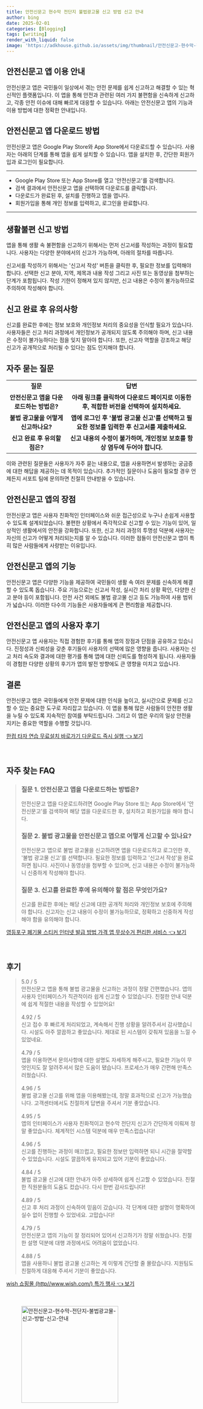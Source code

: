 ```yaml
---
title: 안전신문고 현수막 전단지 불법광고물 신고 방법 신고 안내
author: bing
date: 2025-02-01
categories: [Blogging]
tags: [writing]
render_with_liquid: false
image: 'https://adkhouse.github.io/assets/img/thumbnail/안전신문고-현수막-전단지-불법광고물-신고-방법-신고-안내.webp'
---
```



<h2 id='안전신문고 앱 이용 안내'>안전신문고 앱 이용 안내</h2>

<p>안전신문고 앱은 국민들이 일상에서 겪는 안전 문제를 쉽게 신고하고 해결할 수 있는 혁신적인 플랫폼입니다. 이 앱을 통해 안전과 관련된 여러 가지 불편함을 신속하게 신고하고, 각종 안전 이슈에 대해 빠르게 대응할 수 있습니다. 아래는 안전신문고 앱의 기능과 이용 방법에 대한 정확한 안내입니다.</p>

<h2 id='안전신문고 앱 다운로드 방법'>안전신문고 앱 다운로드 방법</h2>

<p>안전신문고 앱은 Google Play Store와 App Store에서 다운로드할 수 있습니다. 사용자는 아래의 단계를 통해 앱을 쉽게 설치할 수 있습니다. 앱을 설치한 후, 간단한 회원가입과 로그인이 필요합니다.</p>

<hr />

<ul>
    <li>Google Play Store 또는 App Store를 열고 '안전신문고'를 검색합니다.</li>
    <li>검색 결과에서 안전신문고 앱을 선택하여 다운로드를 클릭합니다.</li>
    <li>다운로드가 완료된 후, 설치를 진행하고 앱을 엽니다.</li>
    <li>회원가입을 통해 개인 정보를 입력하고, 로그인을 완료합니다.</li>
</ul>

<hr />

<h2 id='생활불편 신고 방법'>생활불편 신고 방법</h2>

<p>앱을 통해 생활 속 불편함을 신고하기 위해서는 먼저 신고서를 작성하는 과정이 필요합니다. 사용자는 다양한 분야에서의 신고가 가능하며, 아래의 절차를 따릅니다.</p>

<p>신고서를 작성하기 위해서는 '신고서 작성' 버튼을 클릭한 후, 필요한 정보를 입력해야 합니다. 선택한 신고 분야, 지역, 제목과 내용 작성 그리고 사진 또는 동영상을 첨부하는 단계가 포함됩니다. 작성 기한이 정해져 있지 않지만, 신고 내용은 수정이 불가능하므로 주의하여 작성해야 합니다.</p>

<h2 id='신고 완료 후 유의사항'>신고 완료 후 유의사항</h2>

<p>신고를 완료한 후에는 정보 보호와 개인정보 처리의 중요성을 인식할 필요가 있습니다. 사용자들은 신고 처리 과정에서 개인정보가 공개되지 않도록 주의해야 하며, 신고 내용은 수정이 불가능하다는 점을 잊지 말아야 합니다. 또한, 신고자 역할을 강조하고 해당 신고가 공개적으로 처리될 수 있다는 점도 인지해야 합니다.</p>

<h2 id='자주 묻는 질문'>자주 묻는 질문</h2>

<table>
    <tr>
        <td style="text-align: center; height: 17px;"><b>질문</b></td>
        <td style="text-align: center; height: 17px;"><b>답변</b></td>
    </tr>
    <tr>
        <td style="text-align: center; height: 17px;"><b>안전신문고 앱을 다운로드하는 방법은?</b></td>
        <td style="text-align: center; height: 17px;"><b>아래 링크를 클릭하여 다운로드 페이지로 이동한 후, 적합한 버전을 선택하여 설치하세요.</b></td>
    </tr>
    <tr>
        <td style="text-align: center; height: 17px;"><b>불법 광고물을 어떻게 신고하나요?</b></td>
        <td style="text-align: center; height: 17px;"><b>앱에 로그인 후 '불법 광고물 신고'를 선택하고 필요한 정보를 입력한 후 신고서를 제출하세요.</b></td>
    </tr>
    <tr>
        <td style="text-align: center; height: 17px;"><b>신고 완료 후 유의할 점은?</b></td>
        <td style="text-align: center; height: 17px;"><b>신고 내용의 수정이 불가하며, 개인정보 보호를 항상 염두에 두어야 합니다.</b></td>
    </tr>
</table>

<p>이와 관련된 질문들은 사용자가 자주 묻는 내용으로, 앱을 사용하면서 발생하는 궁금증에 대한 해답을 제공하는 데 목적이 있습니다. 추가적인 질문이나 도움이 필요할 경우 언제든지 서포트 팀에 문의하면 친절히 안내받을 수 있습니다.</p>

<h2 id='안전신문고 앱의 장점'>안전신문고 앱의 장점</h2>

<p>안전신문고 앱은 사용자 친화적인 인터페이스와 쉬운 접근성으로 누구나 손쉽게 사용할 수 있도록 설계되었습니다. 불편한 상황에서 즉각적으로 신고할 수 있는 기능이 있어, 일상적인 생활에서의 안전을 강화합니다. 또한, 신고 처리 과정의 투명성 덕분에 사용자는 자신의 신고가 어떻게 처리되는지를 알 수 있습니다. 이러한 점들이 안전신문고 앱이 특히 많은 사람들에게 사랑받는 이유입니다.</p>

<h2 id='안전신문고 앱의 기능'>안전신문고 앱의 기능</h2>

<p>안전신문고 앱은 다양한 기능을 제공하여 국민들이 생활 속 여러 문제를 신속하게 해결할 수 있도록 돕습니다. 주요 기능으로는 신고서 작성, 실시간 처리 상황 확인, 다양한 신고 분야 등이 포함됩니다. 안전 사건 외에도 불법 광고물 신고 등도 가능하여 사용 범위가 넓습니다. 이러한 다수의 기능들은 사용자들에게 큰 편리함을 제공합니다.</p>

<h2 id='안전신문고 앱의 사용자 후기'>안전신문고 앱의 사용자 후기</h2>

<p>안전신문고 앱 사용자는 직접 경험한 후기를 통해 앱의 장점과 단점을 공유하고 있습니다. 진정성과 신뢰성을 갖춘 후기들이 사용자의 선택에 많은 영향을 줍니다. 사용자는 신고 처리 속도와 결과에 대한 평가를 통해 앱에 대한 신뢰도를 형성하게 됩니다. 사용자들이 경험한 다양한 상황의 후기가 앱의 발전 방향에도 큰 영향을 미치고 있습니다.</p>

<h2 id='결론'>결론</h2>

<p>안전신문고 앱은 국민들에게 안전 문제에 대한 인식을 높이고, 실시간으로 문제를 신고할 수 있는 중요한 도구로 자리잡고 있습니다. 이 앱을 통해 많은 사람들이 안전한 생활을 누릴 수 있도록 지속적인 참여를 부탁드립니다. 그리고 이 앱은 우리의 일상 안전을 지키는 중요한 역할을 수행할 것입니다.</p>


<p><a class="click-button" title="한컴 타자 연습 무료설치 바로가기 다운로드 즉시 실행" href="https://adkhouse.github.io/posts/%ED%95%9C%EC%BB%B4-%ED%83%80%EC%9E%90-%EC%97%B0%EC%8A%B5-%EB%AC%B4%EB%A3%8C%EC%84%A4%EC%B9%98-%EB%B0%94%EB%A1%9C%EA%B0%80%EA%B8%B0-%EB%8B%A4%EC%9A%B4%EB%A1%9C%EB%93%9C-%EC%A6%89%EC%8B%9C-%EC%8B%A4%ED%96%89/" rel="dofollow">한컴 타자 연습 무료설치 바로가기 다운로드 즉시 실행 👈 보기</a></p><br>
<h2 id='자주_찾는_FAQ'>자주 찾는 FAQ</h2>
<div itemscope="" itemtype="https://schema.org/FAQPage"> 
<blockquote> 
<div itemscope="" itemprop="mainEntity" itemtype="https://schema.org/Question"> 
<h3 itemprop="name">질문 1. 안전신문고 앱을 다운로드하는 방법은?</h3> 
<div itemscope="" itemprop="acceptedAnswer" itemtype="https://schema.org/Answer"> 
<span itemprop="text"> 
<p>안전신문고 앱을 다운로드하려면 Google Play Store 또는 App Store에서 '안전신문고'를 검색하여 해당 앱을 다운로드한 후, 설치하고 회원가입을 해야 합니다.</p> 
</span> 
</div> 
</div> 

<div itemscope="" itemprop="mainEntity" itemtype="https://schema.org/Question"> 
<h3 itemprop="name">질문 2. 불법 광고물을 안전신문고 앱으로 어떻게 신고할 수 있나요?</h3> 
<div itemscope="" itemprop="acceptedAnswer" itemtype="https://schema.org/Answer"> 
<span itemprop="text"> 
<p>안전신문고 앱으로 불법 광고물을 신고하려면 앱을 다운로드하고 로그인한 후, '불법 광고물 신고'를 선택합니다. 필요한 정보를 입력하고 '신고서 작성'을 완료하면 됩니다. 사진이나 동영상을 첨부할 수 있으며, 신고 내용은 수정이 불가능하니 신중하게 작성해야 합니다.</p>
</span> 
</div> 
</div> 

<div itemscope="" itemprop="mainEntity" itemtype="https://schema.org/Question"> 
<h3 itemprop="name">질문 3. 신고를 완료한 후에 유의해야 할 점은 무엇인가요?</h3> 
<div itemscope="" itemprop="acceptedAnswer" itemtype="https://schema.org/Answer"> 
<span itemprop="text">
<p>신고를 완료한 후에는 해당 신고에 대한 공개적 처리와 개인정보 보호에 주의해야 합니다. 신고자는 신고 내용이 수정이 불가능하므로, 정확하고 신중하게 작성해야 함을 유의해야 합니다.</p>
</span> 
</div> 
</div> 
</blockquote> 
</div>
<p><a class="click-button" title="영등포구 폐기물 스티커 인터넷 발급 방법 가격 앱 무상수거 편리한 서비스" href="https://adkhouse.github.io/posts/%EC%98%81%EB%93%B1%ED%8F%AC%EA%B5%AC-%ED%8F%90%EA%B8%B0%EB%AC%BC-%EC%8A%A4%ED%8B%B0%EC%BB%A4-%EC%9D%B8%ED%84%B0%EB%84%B7-%EB%B0%9C%EA%B8%89-%EB%B0%A9%EB%B2%95-%EA%B0%80%EA%B2%A9-%EC%95%B1-%EB%AC%B4%EC%83%81%EC%88%98%EA%B1%B0-%ED%8E%B8%EB%A6%AC%ED%95%9C-%EC%84%9C%EB%B9%84%EC%8A%A4/" rel="dofollow">영등포구 폐기물 스티커 인터넷 발급 방법 가격 앱 무상수거 편리한 서비스 👈 보기</a></p><br>
<h2 id='후기'>후기</h2>
<div itemscope itemtype="https://schema.org/Product">
  <blockquote>
  <div itemprop="review" itemscope itemtype="https://schema.org/Review">
      <div itemprop="reviewRating" itemscope itemtype="https://schema.org/Rating"> <span itemprop="ratingValue">5.0</span> / <span itemprop="bestRating">5</span> </div>
      <span itemprop="reviewBody">안전신문고 앱을 통해 불법 광고물을 신고하는 과정이 정말 간편했습니다. 앱의 사용자 인터페이스가 직관적이라 쉽게 신고할 수 있었습니다. 친절한 안내 덕분에 쉽게 적절한 내용을 작성할 수 있었어요!</span>
  </div>
  <br>
  <div itemprop="review" itemscope itemtype="https://schema.org/Review">
      <div itemprop="reviewRating" itemscope itemtype="https://schema.org/Rating"> <span itemprop="ratingValue">4.92</span> / <span itemprop="bestRating">5</span> </div>
      <span itemprop="reviewBody">신고 접수 후 빠르게 처리되었고, 계속해서 진행 상황을 알려주셔서 감사했습니다. 시설도 아주 깔끔하고 좋았습니다. 제대로 된 시스템이 갖춰져 있음을 느낄 수 있었네요.</span>
  </div>
  <br>
  <div itemprop="review" itemscope itemtype="https://schema.org/Review">
      <div itemprop="reviewRating" itemscope itemtype="https://schema.org/Rating"> <span itemprop="ratingValue">4.79</span> / <span itemprop="bestRating">5</span> </div>
      <span itemprop="reviewBody">앱을 이용하면서 문의사항에 대한 설명도 자세하게 해주시고, 필요한 기능이 무엇인지도 잘 알려주셔서 많은 도움이 됐습니다. 프로세스가 매우 간편해 만족스러웠습니다.</span>
  </div>
  <br>
  <div itemprop="review" itemscope itemtype="https://schema.org/Review">
      <div itemprop="reviewRating" itemscope itemtype="https://schema.org/Rating"> <span itemprop="ratingValue">4.96</span> / <span itemprop="bestRating">5</span> </div>
      <span itemprop="reviewBody">불법 광고물 신고를 위해 앱을 이용해봤는데, 정말 효과적으로 신고가 가능했습니다. 고객센터에서도 친절하게 답변을 주셔서 기분 좋았습니다.</span>
  </div>
  <br>
  <div itemprop="review" itemscope itemtype="https://schema.org/Review">
      <div itemprop="reviewRating" itemscope itemtype="https://schema.org/Rating"> <span itemprop="ratingValue">4.95</span> / <span itemprop="bestRating">5</span> </div>
      <span itemprop="reviewBody">앱의 인터페이스가 사용자 친화적이고 현수막 전단지 신고가 간단하게 이뤄져 정말 좋았습니다. 체계적인 시스템 덕분에 매우 만족스럽습니다!</span>
  </div>
  <br>
  <div itemprop="review" itemscope itemtype="https://schema.org/Review">
      <div itemprop="reviewRating" itemscope itemtype="https://schema.org/Rating"> <span itemprop="ratingValue">4.96</span> / <span itemprop="bestRating">5</span> </div>
      <span itemprop="reviewBody">신고를 진행하는 과정이 매끄럽고, 필요한 정보만 입력하면 되니 시간을 절약할 수 있었습니다. 시설도 깔끔하게 유지되고 있어 기분이 좋았습니다.</span>
  </div>
  <br>
  <div itemprop="review" itemscope itemtype="https://schema.org/Review">
      <div itemprop="reviewRating" itemscope itemtype="https://schema.org/Rating"> <span itemprop="ratingValue">4.84</span> / <span itemprop="bestRating">5</span> </div>
      <span itemprop="reviewBody">불법 광고물 신고에 대한 안내가 아주 상세하여 쉽게 신고할 수 있었습니다. 친절한 직원분들의 도움도 컸습니다. 다시 한번 감사드립니다!</span>
  </div>
  <br>
  <div itemprop="review" itemscope itemtype="https://schema.org/Review">
      <div itemprop="reviewRating" itemscope itemtype="https://schema.org/Rating"> <span itemprop="ratingValue">4.89</span> / <span itemprop="bestRating">5</span> </div>
      <span itemprop="reviewBody">신고 후 처리 과정이 신속하여 믿음이 갔습니다. 각 단계에 대한 설명이 명확하여 실수 없이 진행할 수 있었네요. 고맙습니다!</span>
  </div>
  <br>
  <div itemprop="review" itemscope itemtype="https://schema.org/Review">
      <div itemprop="reviewRating" itemscope itemtype="https://schema.org/Rating"> <span itemprop="ratingValue">4.79</span> / <span itemprop="bestRating">5</span> </div>
      <span itemprop="reviewBody">안전신문고 앱의 기능이 잘 정리되어 있어서 신고하기가 정말 쉬웠습니다. 친절한 설명 덕분에 대행 과정에서도 어려움이 없었습니다.</span>
  </div>
  <br>
  <div itemprop="review" itemscope itemtype="https://schema.org/Review">
      <div itemprop="reviewRating" itemscope itemtype="https://schema.org/Rating"> <span itemprop="ratingValue">4.88</span> / <span itemprop="bestRating">5</span> </div>
      <span itemprop="reviewBody">앱을 사용하니 불법 광고물 신고하는 게 이렇게 간단할 줄 몰랐습니다. 지원팀도 친절하게 대응해 주셔서 기분이 좋았습니다.</span>
  </div>
  </blockquote>
</div>
<p><a class="click-button" title="wish 쇼핑몰 (http//www.wish.com/) 특가 행사" href="https://adkhouse.github.io/posts/wish-%EC%87%BC%ED%95%91%EB%AA%B0-(httpwww.wish.com)-%ED%8A%B9%EA%B0%80-%ED%96%89%EC%82%AC/" rel="dofollow">wish 쇼핑몰 (http//www.wish.com/) 특가 행사 👈 보기</a></p><br>
<figure class="image"><img src="https://adkhouse.github.io/assets/img/thumbnail/안전신문고-현수막-전단지-불법광고물-신고-방법-신고-안내.webp" alt="안전신문고-현수막-전단지-불법광고물-신고-방법-신고-안내" width="256" height="256"></figure>